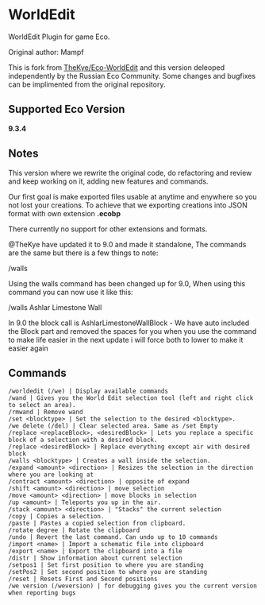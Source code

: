 # WorldEdit
WorldEdit Plugin for game Eco.

Original author: Mampf

This is fork from [TheKye/Eco-WorldEdit](https://github.com/TheKye/Eco-WorldEdit) and this version deleoped independently by the Russian Eco Community.
Some changes and bugfixes can be implimented from the original repository.

## Supported Eco Version
**9.3.4**

## Notes
This version where we rewrite the original code, do refactoring and review and keep working on it, adding new features and commands.

Our first goal is make exported files usable at anytime and enywhere so you not lost your creations. To achieve that we exporting creations into JSON format with own extension **.ecobp**

There currently no support for other extensions and formats.


@TheKye have updated it to 9.0 and made it standalone, The commands are the same but there is a few things to note:

/walls

Using the walls command has been changed up for 9.0, When using this command you can now use it like this:

/walls Ashlar Limestone Wall

In 9.0 the block call is AshlarLimestoneWallBlock - We have auto included the Block part and removed the spaces for you when you use the command to make life easier in the next update i will force both to lower to make it easier again

## Commands
```
/worldedit (/we) | Display available commands
/wand | Gives you the World Edit selection tool (left and right click to select an area).
/rmwand | Remove wand
/set <blocktype> | Set the selection to the desired <blocktype>.
/we delete (/del) | Clear selected area. Same as /set Empty
/replace <replaceBlock>, <desiredBlock> | Lets you replace a specific block of a selection with a desired block.
/replace <desiredBlock> | Replace everything except air with desired block
/walls <blocktype> | Creates a wall inside the selection.
/expand <amount> <direction> | Resizes the selection in the direction where you are looking at
/contract <amount> <direction> | opposite of expand
/shift <amount> <direction> | move selection
/move <amount> <direction> | move blocks in selection
/up <amount> | Teleports you up in the air.
/stack <amount> <direction> | "Stacks" the current selection
/copy | Copies a selection.
/paste | Pastes a copied selection from clipboard.
/rotate degree | Rotate the clipboard
/undo | Revert the last command. Can undo up to 10 commands
/import <name> | Import a schematic file into clipboard
/export <name> | Export the clipboard into a file
/distr | Show information about current selection
/setpos1 | Set first position to where you are standing
/setPos2 | Set second position to where you are standing
/reset | Resets First and Second positions
/we version (/weversion) | for debugging gives you the current version when reporting bugs
```

